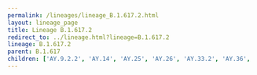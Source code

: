 ```yaml
---
permalink: /lineages/lineage_B.1.617.2.html
layout: lineage_page
title: Lineage B.1.617.2
redirect_to: ../lineage.html?lineage=B.1.617.2
lineage: B.1.617.2
parent: B.1.617
children: ['AY.9.2.2', 'AY.14', 'AY.25', 'AY.26', 'AY.33.2', 'AY.36', 'AY.39', 'AY.43', 'AY.44', 'AY.46.1', 'AY.46.6', 'AY.103', 'AY.108', 'AY.112', 'AY.113', 'AY.119', 'AY.121', 'AY.122', 'AY.127', 'B.1.617.2']
---
```

